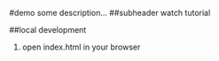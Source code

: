 #demo
some description...
##subheader
watch tutorial

##local development
1. open index.html in your browser